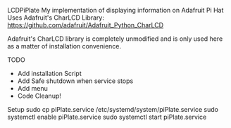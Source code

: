 LCDPiPlate
My implementation of displaying information on Adafruit Pi Hat
Uses Adafruit's CharLCD Library: https://github.com/adafruit/Adafruit_Python_CharLCD

Adafruit's CharLCD library is completely unmodified and is only used here as a matter of installation convenience.

TODO
- Add installation Script
- Add Safe shutdown when service stops
- Add menu
- Code Cleanup!

Setup
sudo cp piPlate.service /etc/systemd/system/piPlate.service
sudo systemctl enable piPlate.service
sudo systemctl start piPlate.service

